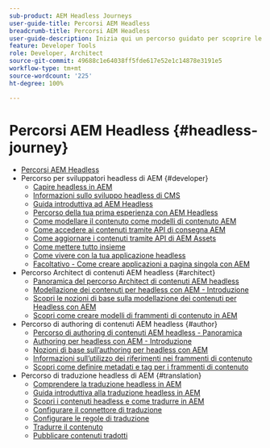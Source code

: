 ```yaml
---
sub-product: AEM Headless Journeys
user-guide-title: Percorsi AEM Headless
breadcrumb-title: Percorsi AEM Headless
user-guide-description: Inizia qui un percorso guidato per scoprire le potenti e flessibili funzionalità headless di AEM, le loro caratteristiche e come utilizzarle nei tuoi progetti.
feature: Developer Tools
role: Developer, Architect
source-git-commit: 49688c1e64038ff5fde617e52e1c14878e3191e5
workflow-type: tm+mt
source-wordcount: '225'
ht-degree: 100%

---
```



# Percorsi AEM Headless {#headless-journey}

+ [Percorsi AEM Headless](/help/journey-headless/home.md)
+ Percorso per sviluppatori headless di AEM {#developer}
   + [Capire headless in AEM](developer/overview.md)
   + [Informazioni sullo sviluppo headless di CMS](developer/learn-about.md)
   + [Guida introduttiva ad AEM Headless](developer/getting-started.md)
   + [Percorso della tua prima esperienza con AEM Headless](developer/path-to-first-experience.md)
   + [Come modellare il contenuto come modelli di contenuto AEM](developer/model-your-content.md)
   + [Come accedere ai contenuti tramite API di consegna AEM](developer/access-your-content.md)
   + [Come aggiornare i contenuti tramite API di AEM Assets](developer/update-your-content.md)
   + [Come mettere tutto insieme](developer/put-it-all-together.md)
   + [Come vivere con la tua applicazione headless](developer/go-live.md)
   + [Facoltativo - Come creare applicazioni a pagina singola con AEM](developer/create-spa.md)
+ Percorso Architect di contenuti AEM headless {#architect}
   + [Panoramica del percorso Architect di contenuti AEM headless](architect/overview.md)
   + [Modellazione dei contenuti per headless con AEM - Introduzione](architect/introduction.md)
   + [Scopri le nozioni di base sulla modellazione dei contenuti per Headless con AEM](architect/basics.md)
   + [Scopri come creare modelli di frammenti di contenuto in AEM](architect/model-structure.md)
+ Percorso di authoring di contenuti AEM headless {#author}
   + [Percorso di authoring di contenuti AEM headless - Panoramica](author/overview.md)
   + [Authoring per headless con AEM - Introduzione](author/introduction.md)
   + [Nozioni di base sull’authoring per headless con AEM](author/basics.md)
   + [Informazioni sull’utilizzo dei riferimenti nei frammenti di contenuto](author/references.md)
   + [Scopri come definire metadati e tag per i frammenti di contenuto](author/metadata-tagging.md)
+ Percorso di traduzione headless di AEM {#translation}
   + [Comprendere la traduzione headless in AEM](translation/overview.md)
   + [Guida introduttiva alla traduzione headless in AEM](translation/getting-started.md)
   + [Scopri i contenuti headless e come tradurre in AEM](translation/learn-about.md)
   + [Configurare il connettore di traduzione](translation/configure-connector.md)
   + [Configurare le regole di traduzione](translation/translation-rules.md)
   + [Tradurre il contenuto](translation/translate-content.md)
   + [Pubblicare contenuti tradotti](translation/publish-content.md)
